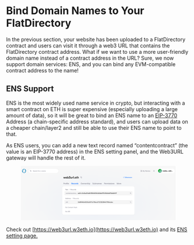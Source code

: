 # Bind Domain Names to Your FlatDirectory

In the previous section, your website has been uploaded to a FlatDirectory contract and users can visit it through a web3 URL that contains the FlatDirectory contract address. What if we want to use a more user-friendly domain name instead of a contract address in the URL? Sure, we now support domain services: ENS, and you can bind any EVM-compatible contract address to the name!

## ENS Support

ENS is the most widely used name service in crypto, but interacting with a smart contract on ETH is super expensive (especially uploading a large amount of data), so it will be great to bind an ENS name to an [EIP-3770](https://eips.ethereum.org/EIPS/eip-3770) Address (a chain-specific address standard), and users can upload data on a cheaper chain/layer2 and still be able to use their ENS name to point to that.

As ENS users, you can add a new text record named “contentcontract” (the value is an EIP-3770 address) in the ENS setting panel, and the Web3URL gateway will handle the rest of it.

<figure><img src="../.gitbook/assets/ens.png" alt=""><figcaption></figcaption></figure>

Check out [https://web3url.w3eth.io](https://web3url.w3eth.io) and its [ENS setting page.](https://app.ens.domains/name/web3url.eth/details)&#x20;

